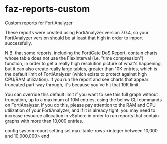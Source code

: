 # faz-reports-custom
Custom reports for FortiAnalyzer

These reports were created using FortiAnalyzer version 7.0.4, so your FortiAnalyzer version should be at least that high in order to import successfully.

N.B. that some reports, including the FortiGate DoS Report, contain charts whose table does not use the FlexInterval (i.e. "time compression") function, in order to get a really high resolution picture of what's happening, but it can also create really large tables, greater than 10K entries, which is the default limit of FortiAnalyzer (which exists to protect against high CPU/RAM utilization). If you run the report and see charts that appear truncated part-way through, it's because you've hit that 10K limit. 

You can override this default limit if you want to see this full graph without truncation, up to a maximum of 10M entries, using the below CLI commands on FortiAnalyzer. If you do this, please pay attention to the RAM and CPU utilization of your FortiAnalyzer, and if it is already tight, you may need to increase resource allocation in vSphere in order to run reports that contain graphs with more than 10,000 entries. 

config system report setting
  set max-table-rows <integer between 10,000 and 10,000,000>
end
